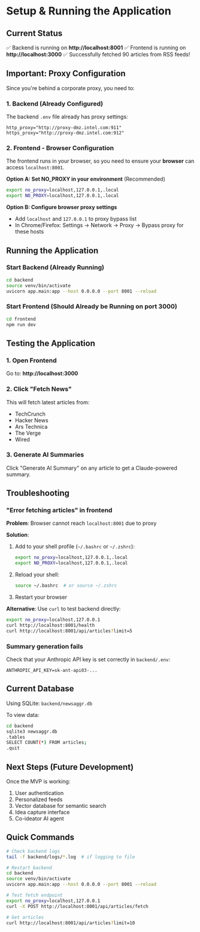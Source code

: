 # Setup & Running the Application

## Current Status
✅ Backend is running on **http://localhost:8001**
✅ Frontend is running on **http://localhost:3000**
✅ Successfully fetched 90 articles from RSS feeds!

## Important: Proxy Configuration

Since you're behind a corporate proxy, you need to:

### 1. Backend (Already Configured)
The backend `.env` file already has proxy settings:
```
http_proxy="http://proxy-dmz.intel.com:911"
https_proxy="http://proxy-dmz.intel.com:912"
```

### 2. Frontend - Browser Configuration
The frontend runs in your browser, so you need to ensure your **browser** can access `localhost:8001`.

**Option A: Set NO_PROXY in your environment** (Recommended)
```bash
export no_proxy=localhost,127.0.0.1,.local
export NO_PROXY=localhost,127.0.0.1,.local
```

**Option B: Configure browser proxy settings**
- Add `localhost` and `127.0.0.1` to proxy bypass list
- In Chrome/Firefox: Settings → Network → Proxy → Bypass proxy for these hosts

## Running the Application

### Start Backend (Already Running)
```bash
cd backend
source venv/bin/activate
uvicorn app.main:app --host 0.0.0.0 --port 8001 --reload
```

### Start Frontend (Should Already be Running on port 3000)
```bash
cd frontend
npm run dev
```

## Testing the Application

### 1. Open Frontend
Go to: **http://localhost:3000**

### 2. Click "Fetch News"
This will fetch latest articles from:
- TechCrunch
- Hacker News
- Ars Technica
- The Verge
- Wired

### 3. Generate AI Summaries
Click "Generate AI Summary" on any article to get a Claude-powered summary.

## Troubleshooting

### "Error fetching articles" in frontend

**Problem**: Browser cannot reach `localhost:8001` due to proxy

**Solution**:
1. Add to your shell profile (`~/.bashrc` or `~/.zshrc`):
   ```bash
   export no_proxy=localhost,127.0.0.1,.local
   export NO_PROXY=localhost,127.0.0.1,.local
   ```

2. Reload your shell:
   ```bash
   source ~/.bashrc  # or source ~/.zshrc
   ```

3. Restart your browser

**Alternative**: Use `curl` to test backend directly:
```bash
export no_proxy=localhost,127.0.0.1
curl http://localhost:8001/health
curl http://localhost:8001/api/articles?limit=5
```

### Summary generation fails

Check that your Anthropic API key is set correctly in `backend/.env`:
```
ANTHROPIC_API_KEY=sk-ant-api03-...
```

## Current Database

Using SQLite: `backend/newsaggr.db`

To view data:
```bash
cd backend
sqlite3 newsaggr.db
.tables
SELECT COUNT(*) FROM articles;
.quit
```

## Next Steps (Future Development)

Once the MVP is working:
1. User authentication
2. Personalized feeds
3. Vector database for semantic search
4. Idea capture interface
5. Co-ideator AI agent

## Quick Commands

```bash
# Check backend logs
tail -f backend/logs/*.log  # if logging to file

# Restart backend
cd backend
source venv/bin/activate
uvicorn app.main:app --host 0.0.0.0 --port 8001 --reload

# Test fetch endpoint
export no_proxy=localhost,127.0.0.1
curl -X POST http://localhost:8001/api/articles/fetch

# Get articles
curl http://localhost:8001/api/articles?limit=10
```
